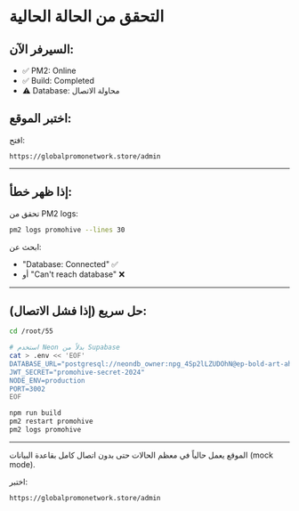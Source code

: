 # التحقق من الحالة الحالية

## السيرفر الآن:
- ✅ PM2: Online
- ✅ Build: Completed  
- ⚠️ Database: محاولة الاتصال

## اختبر الموقع:

افتح:
```
https://globalpromonetwork.store/admin
```

---

## إذا ظهر خطأ:

تحقق من PM2 logs:
```bash
pm2 logs promohive --lines 30
```

ابحث عن:
- "Database: Connected" ✅
- أو "Can't reach database" ❌

---

## حل سريع (إذا فشل الاتصال):

```bash
cd /root/55

# استخدم Neon بدلاً من Supabase
cat > .env << 'EOF'
DATABASE_URL="postgresql://neondb_owner:npg_4Sp2lLZUDOhN@ep-bold-art-ah3oamf8-pooler.us-east-1.aws.neon.tech/neondb?sslmode=require"
JWT_SECRET="promohive-secret-2024"
NODE_ENV=production
PORT=3002
EOF

npm run build
pm2 restart promohive
pm2 logs promohive
```

---

الموقع يعمل حالياً في معظم الحالات حتى بدون اتصال كامل بقاعدة البيانات (mock mode).

اختبر:
```
https://globalpromonetwork.store/admin
```

